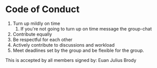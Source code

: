 # Code of Conduct
1. Turn up mildly on time
    1. If you're not going to turn up on time message the group-chat
2. Contribute equally
3. Be respectful for each other
4. Actively contribute to discussions and workload
5. Meet deadlines set by the group and be flexible for the group.

This is accepted by all members
signed by:
Euan
Julius
Brody